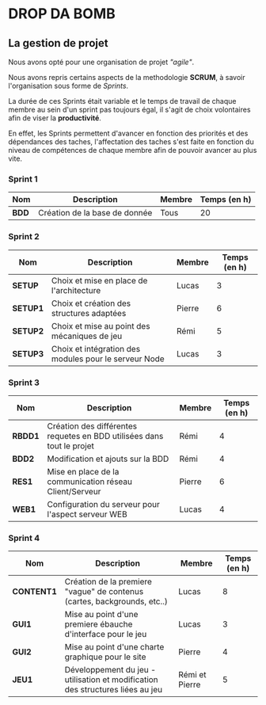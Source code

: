 # DROP DA BOMB
## La gestion de projet

Nous avons opté pour une organisation de projet *"agile"*.

Nous avons repris certains aspects de la methodologie **SCRUM**, à savoir l'organisation sous forme de *Sprints*.

La durée de ces Sprints était variable et le temps de travail de chaque membre au sein d'un sprint pas toujours égal, il s'agit de choix volontaires afin de viser la **productivité**.

En effet, les Sprints permettent d'avancer en fonction des priorités et des dépendances des taches, l'affectation des taches s'est faite en fonction du niveau de compétences de chaque membre afin de pouvoir avancer au plus vite.

### Sprint 1

Nom | Description | Membre | Temps (en h)
--------------- | -------------------| ---------------- | -----------------------
**BDD** | Création de la base de donnée | Tous | 20


### Sprint 2

Nom | Description | Membre | Temps (en h)
--------------- | -------------------| ---------------- | -----------------------
**SETUP** | Choix et mise en place de l'architecture | Lucas | 3
**SETUP1** | Choix et création des structures adaptées | Pierre | 6
**SETUP2** | Choix et mise au point des mécaniques de jeu | Rémi | 5
**SETUP3** | Choix et intégration des modules pour le serveur Node | Lucas | 3

### Sprint 3

Nom | Description | Membre | Temps (en h)
--------------- | -------------------| ---------------- | -----------------------
**RBDD1** | Création des différentes requetes en BDD utilisées dans tout le projet | Rémi | 4
**BDD2**  | Modification et ajouts sur la BDD | Rémi | 4
**RES1**  | Mise en place de la communication réseau Client/Serveur | Pierre | 6
**WEB1**  | Configuration du serveur pour l'aspect serveur WEB | Lucas | 4


### Sprint 4
Nom | Description | Membre | Temps (en h)
--------------- | -------------------| ---------------- | -----------------------
**CONTENT1** | Création de la premiere "vague" de contenus (cartes, backgrounds, etc..) | Lucas | 8
**GUI1** | Mise au point d'une premiere ébauche d'interface pour le jeu | Lucas | 3
**GUI2** | Mise au point d'une charte graphique pour le site | Pierre | 4
**JEU1** | Développement du jeu  - utilisation et modification des structures liées au jeu | Rémi et Pierre | 5 